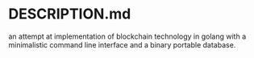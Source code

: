 # DESCRIPTION.md

an attempt at implementation of blockchain technology in golang with a minimalistic command line interface and a binary portable database.